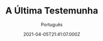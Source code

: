 ---
id: '2de20926-f218-4bb1-a7a3-4b925008ef14'
type: 'movie' # Filme, Série, Anime
title: "A Última Testemunha"
synopsis: ["Thriller de pós-guerra sobre o assassinato em massa de 22.000 poloneses. Após a Segunda Guerra Mundial, o jornalista Stephen Underwood (Alex Pettyfer ) descobre o terrível assassinato de 22.000 poloneses sob as instruções de Stalin, embora durante muitos anos a culpa pelo assassinato foi atribuída aos nazistas. Na época, as informações sobre o Massacre de Katyn, como veio a ser conhecido, foram encobertas por ambos os governos britânico e norte-americano em vista da delicada relação com a Rússia durante e depois da guerra.",
]
originalTitle: "The Last Witness"
date: '2021-04-05T21:41:07.000Z'
update: '2021-04-05T21:41:07.000Z'
releaseDate: '2018-05-11T03:00:00.000Z'
imdb:
  rating: '5.6' # 8.5
  id: '' # tt0470752
duration: '1h 37m'
trailer:
  urls: [
    'eM62GaNf5w0',
  ]
tags: ['720p', '1080p', '720p']
genre: ['História'] #
quality: 'WEB-DL 720p | 1080p' # BluRay, WEB-DL, HDTV, WEB-DL4K, WEB-DLe
format: 'Mkv | Mp4' # MKV, MP4, TS
audio: 'Português, Inglês' # Dublado, Legendado, Dual Audio, Dub & Leg
subtitle: 'Português' # Português, inglês,
size: '713 MB | 840 MB | 1.61 GB' # 4.8 GB
audioQuality: 10
videoQuality: 10
directors: []
#  - name: 'Lana Wachowski'
#    image: ''
#  - name: 'Lilly Wachowski'
#    image: ''
cast: []
#  - name: 'Keanu Reeves'
#    image: ''
#    characterName: 'Neo'
writers: []
#  - name: ''
#    image: ''
maturityRating:
  age: '' # L , 10, 12, 14, 16, 18
  topics: [''] # Violence, Illegal drugs, Inappropriate Language, Legal Drugs, Sexual Content, Extreme Violence
###########################################
download:
  
  - url: 'magnet:?xt=urn:btih:FD66920DF515508775155EDF057328EF5BC3185B&dn=A%20%c3%9altima%20Testemunha%202018%20%28720p%29%20WWW.LAPUMiAFiLMES.COM&tr=udp%3a%2f%2ftracker.openbittorrent.com%3a80%2fannounce&tr=udp%3a%2f%2ftracker.opentrackr.org%3a1337%2fannounce&tr=udp%3a%2f%2ftracker.trackerfix.com%3a85%2fannounce&tr=udp%3a%2f%2ftracker.openbittorrent.com%3a80%2fannounce&tr=udp%3a%2f%2ftracker.opentrackr.org%3a1337%2fannounce&tr=udp%3a%2f%2ftracker.coppersurfer.tk%3a6969%2fannounce&tr=udp%3a%2f%2ftracker.leechers-paradise.org%3a6969%2fannounce&tr=udp%3a%2f%2feddie4.nl%3a6969%2fannounce&tr=udp%3a%2f%2fp4p.arenabg.com%3a1337%2fannounce&tr=udp%3a%2f%2fexplodie.org%3a6969%2fannounce&tr=udp%3a%2f%2fzer0day.ch%3a1337%2fannounce'
    resolution: '720p' # 720p, 1080p, 4K,
    audio: 'Dual Áudio' # Dublado, Legendado, Dual Audio
    size: '' # 4.8 GB
    quality: '' # BluRay, WEB-DL
    format: '' # MKV
  - url: 'magnet:?xt=urn:btih:80E85137DA90B8424FCE20AEB6FF3013D11F65BD&dn=A%20%c3%9altima%20Testemunha%202018%20%281080p%29%20WWW.LAPUMiAFiLMES.COM&tr=udp%3a%2f%2ftracker.openbittorrent.com%3a80%2fannounce&tr=udp%3a%2f%2ftracker.opentrackr.org%3a1337%2fannounce&tr=udp%3a%2f%2ftracker.trackerfix.com%3a85%2fannounce&tr=udp%3a%2f%2ftracker.openbittorrent.com%3a80%2fannounce&tr=udp%3a%2f%2ftracker.opentrackr.org%3a1337%2fannounce&tr=udp%3a%2f%2ftracker.coppersurfer.tk%3a6969%2fannounce&tr=udp%3a%2f%2ftracker.leechers-paradise.org%3a6969%2fannounce&tr=udp%3a%2f%2feddie4.nl%3a6969%2fannounce&tr=udp%3a%2f%2fp4p.arenabg.com%3a1337%2fannounce&tr=udp%3a%2f%2fexplodie.org%3a6969%2fannounce&tr=udp%3a%2f%2fzer0day.ch%3a1337%2fannounce'
    resolution: '1080p' # 720p, 1080p, 4K,
    audio: 'Dual Áudio' # Dublado, Legendado, Dual Audio
    size: '' # 4.8 GB
    quality: '' # BluRay, WEB-DL
    format: '' # MKV
  - url: 'magnet:?xt=urn:btih:6A2EAA95722194D7C48F5B4061E82A5ABC828845&dn=A%20%c3%9altima%20Testemunha%202018%20%28720p%29%20DUBLADO%20WWW.LAPUMiAFiLMES.COM&tr=udp%3a%2f%2ftracker.openbittorrent.com%3a80%2fannounce&tr=udp%3a%2f%2ftracker.opentrackr.org%3a1337%2fannounce&tr=udp%3a%2f%2ftracker.trackerfix.com%3a85%2fannounce&tr=udp%3a%2f%2ftracker.openbittorrent.com%3a80%2fannounce&tr=udp%3a%2f%2ftracker.opentrackr.org%3a1337%2fannounce&tr=udp%3a%2f%2ftracker.coppersurfer.tk%3a6969%2fannounce&tr=udp%3a%2f%2ftracker.leechers-paradise.org%3a6969%2fannounce&tr=udp%3a%2f%2feddie4.nl%3a6969%2fannounce&tr=udp%3a%2f%2fp4p.arenabg.com%3a1337%2fannounce&tr=udp%3a%2f%2fexplodie.org%3a6969%2fannounce&tr=udp%3a%2f%2fzer0day.ch%3a1337%2fannounce'
    resolution: '720p' # 720p, 1080p, 4K,
    audio: 'Dublado' # Dublado, Legendado, Dual Audio
    size: '' # 4.8 GB
    quality: '' # BluRay, WEB-DL
    format: '' # MKV
images:
  cover: '/assets/movies/a-ultima-testemunha.jpg'
  background: '/assets/movies/'
---